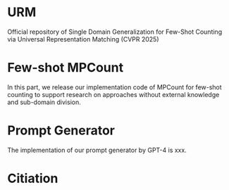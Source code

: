 # URM
Official repository of Single Domain Generalization for Few-Shot Counting via Universal Representation Matching (CVPR 2025)

# Few-shot MPCount
In this part, we release our implementation code of MPCount for few-shot counting to support research on approaches without external knowledge and sub-domain division.

# Prompt Generator
The implementation of our prompt generator by GPT-4 is xxx.

# Citiation
